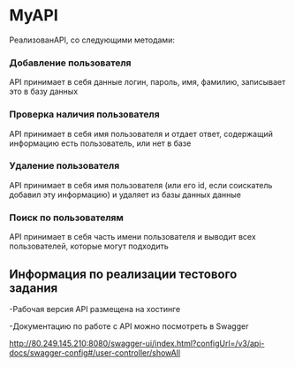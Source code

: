 # MyAPI

РеализованAPI, со следующими методами:

### Добавление пользователя

API принимает в себя данные логин, пароль, имя, фамилию, записывает это в базу данных

### Проверка наличия пользователя

API принимает в себя имя пользователя и отдает ответ, содержащий информацию есть пользователь, или нет в базе

### Удаление пользователя

API принимает в себя имя пользователя (или его id, если соискатель добавил эту информацию) и удаляет из базы данных данные

### Поиск по пользователям

API принимает в себя часть имени пользователя и выводит всех пользователей, которые могут подходить

## Информация по реализации тестового задания

-Рабочая версия API размещена на хостинге

-Документацию по работе с API можно посмотреть в Swagger

http://80.249.145.210:8080/swagger-ui/index.html?configUrl=/v3/api-docs/swagger-config#/user-controller/showAll
